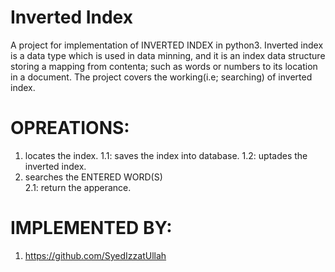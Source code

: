 # Inverted Index 
A project for implementation of INVERTED INDEX  in python3.
Inverted index is a data type which is used in data minning, and it is an index data structure storing a mapping from contenta; such as words or numbers to its location in a document.
The project covers the working(i.e; searching) of inverted index.
# OPREATIONS: 
1) locates the index.
    1.1: saves the index into database.
    1.2: uptades the inverted index.
2) searches the ENTERED WORD(S)       
    2.1: return the apperance.

# IMPLEMENTED BY:
1) https://github.com/SyedIzzatUllah




